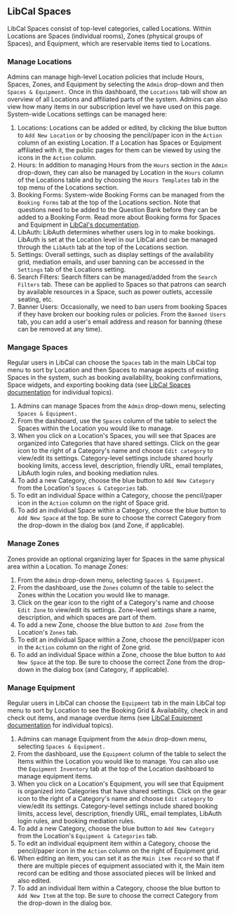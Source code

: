 ## LibCal Spaces

LibCal Spaces consist of top-level categories, called Locations. Within Locations are Spaces (individual rooms), Zones (physical groups of Spaces), and Equipment, which are reservable items tied to Locations. 

### Manage Locations 

Admins can manage high-level Location policies that include Hours, Spaces, Zones, and Equipment by selecting the ```Admin``` drop-down and then ```Spaces & Equipment.``` Once in this dashboard, the ```Locations``` tab will show an overview of all Locations and affiliated parts of the system. Admins can also view how many items in our subscription level we have used on this page. System-wide Locations settings can be managed here: 

1. Locations: Locations can be added or edited, by clicking the blue button to ```Add New Location``` or by choosing the pencil/paper icon in the  ```Action``` column of an existing Location. If a Location has Spaces or Equipment affiliated with it, the public pages for them can be viewed by using the icons in the ```Action``` column. 
2. Hours: In addition to managing Hours from the ```Hours``` section in the ```Admin``` drop-down, they can also be managed by Location in the ```Hours``` column of the Locations table and by choosing the ```Hours Templates``` tab in the top menu of the Locations section. 
3. Booking Forms: System-wide Booking Forms can be managed from the ```Booking Forms``` tab at the top of the Locations section. Note that questions need to be added to the Question Bank before they can be added to a Booking Form. Read more about Booking forms for Spaces and Equipment in [LibCal's documentation](https://ask.springshare.com/libcal/faq/1334).
4. LibAuth: LibAuth determines whether users log in to make bookings. LibAuth is set at the Location level in our LibCal and can be managed through the ```LibAuth``` tab at the top of the Locations section. 
5. Settings: Overall settings, such as display settings of the availability grid, mediation emails, and user banning can be accessed in the ```Settings``` tab of the Locations setting.  
6. Search Filters: Search filters can be managed/added from the ```Search Filters``` tab. These can be applied to Spaces so that patrons can search by available resources in a Space, such as power outlets, accessile seating, etc. 
7. Banner Users: Occasionally, we need to ban users from booking Spaces if they have broken our booking rules or policies. From the ```Banned Users``` tab, you can add a user's email address and reason for banning (these can be removed at any time).

### Mangage Spaces

Regular users in LibCal can choose the ```Spaces``` tab in the main LibCal top menu to sort by Location and then Spaces to manage aspects of existing Spaces in the system, such as booking availability, booking confirmations, Space widgets, and exporting booking data (see [LibCal Spaces documentation](https://ask.springshare.com/libcal/search/?t=0) for individual topics). 

1. Admins can manage Spaces from the ```Admin``` drop-down menu, selecting  ```Spaces & Equipment.```
2. From the dashboard, use the ```Spaces``` column of the table to select the Spaces within the Location you would like to manage.  
3. When you click on a Location's Spaces, you will see that Spaces are organized into Categories that have shared settings. Click on the gear icon to the right of a Category's name and choose ```Edit category``` to view/edit its settings. Category-level settings include shared hourly booking limits, access level, description, friendly URL, email templates, LibAuth login rules, and booking mediation rules. 
4. To add a new Category, choose the blue button to ```Add New Category``` from the Location's ```Spaces & Categories``` tab. 
5. To edit an individual Space within a Category, choose the pencil/paper icon in the ```Action``` column on the right of Space grid. 
6. To add an individual Space within a Category, choose the blue button to ```Add New Space``` at the top. Be sure to choose the correct Category from the drop-down in the dialog box (and Zone, if applicable).

### Manage Zones 

Zones provide an optional organizing layer for Spaces in the same physical area within a Location. To manage Zones: 

1. From the ```Admin``` drop-down menu, selecting  ```Spaces & Equipment.```
2. From the dashboard, use the ```Zones``` column of the table to select the Zones within the Location you would like to manage.
3. Click on the gear icon to the right of a Category's name and choose ```Edit Zone``` to view/edit its settings. Zone-level settings share a name, description, and which spaces are part of them. 
4. To add a new Zone, choose the blue button to ```Add Zone``` from the Location's ```Zones``` tab. 
4. To edit an individual Space within a Zone, choose the pencil/paper icon in the ```Action``` column on the right of Zone grid. 
5. To add an individual Space within a Zone, choose the blue button to ```Add New Space``` at the top. Be sure to choose the correct Zone from the drop-down in the dialog box (and Category, if applicable).

### Manage Equipment 

Regular users in LibCal can choose the ```Equipment``` tab in the main LibCal top menu to sort by Location to see the Booking Grid & Availability, check in and check out items, and manage overdue items (see [LibCal Equipment documentation](https://ask.springshare.com/libcal/search/?t=0&g=4&topics=Spaces&adv=1) for individual topics).

1. Admins can manage Equipment from the ```Admin``` drop-down menu, selecting  ```Spaces & Equipment.```
2. From the dashboard, use the ```Equipment``` column of the table to select the Items within the Location you would like to manage.  You can also use the ```Equipment Inventory``` tab at the top of the Location dashboard to manage equipment items. 
3. When you click on a Location's Equipment, you will see that Equipment is organized into Categories that have shared settings. Click on the gear icon to the right of a Category's name and choose ```Edit category``` to view/edit its settings. Category-level settings include shared booking limits, access level, description, friendly URL, email templates, LibAuth login rules, and booking mediation rules. 
4. To add a new Category, choose the blue button to ```Add New Category``` from the Location's ```Equipment & Categories``` tab. 
5. To edit an individual equipment item within a Category, choose the pencil/paper icon in the ```Action``` column on the right of Equipment grid. 
6. When editing an item, you can set it as the ```Main item record``` so that if there are multiple pieces of equipment associated with it, the Main item record can be editing and those associated pieces will be linked and also edited. 
7. To add an individual Item within a Category, choose the blue button to ```Add New Item``` at the top. Be sure to choose the correct Category from the drop-down in the dialog box.